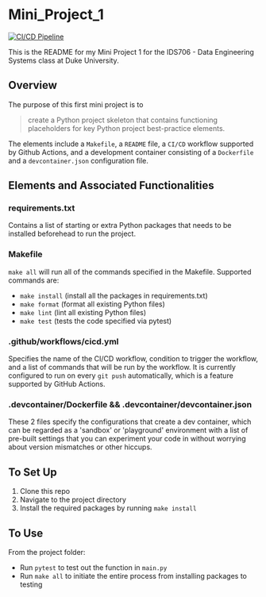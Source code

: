 # Mini_Project_1
[![CI/CD Pipeline](https://github.com/nogibjj/Peter_Min_Project1/actions/workflows/cicd.yml/badge.svg)](https://github.com/nogibjj/Peter_Min_Project1/actions/workflows/cicd.yml)

This is the README for my Mini Project 1 for the IDS706 - Data Engineering Systems class at Duke University.

## Overview
The purpose of this first mini project is to 
> create a Python project skeleton that contains functioning placeholders for key Python project best-practice elements.

The elements include a `Makefile`, a `README` file, a `CI/CD` workflow supported by Github Actions, and a development container consisting of a `Dockerfile` and a `devcontainer.json` configuration file.

## Elements and Associated Functionalities
### requirements.txt
Contains a list of starting or extra Python packages that needs to be installed beforehead to run the project.

### Makefile
`make all` will run all of the commands specified in the Makefile. Supported commands are:
- `make install` (install all the packages in requirements.txt)
- `make format` (format all existing Python files)
- `make lint` (lint all existing Python files)
- `make test` (tests the code specified via pytest)

### .github/workflows/cicd.yml
Specifies the name of the CI/CD workflow, condition to trigger the workflow, and a list of commands that will be run by the workflow. It is currently configured to run on every `git push` automatically, which is a feature supported by GitHub Actions.

### .devcontainer/Dockerfile && .devcontainer/devcontainer.json
These 2 files specify the configurations that create a dev container, which can be regarded as a 'sandbox' or 'playground' environment with a list of pre-built settings that you can experiment your code in without worrying about version mismatches or other hiccups.

## To Set Up
1. Clone this repo
2. Navigate to the project directory
3. Install the required packages by running `make install`

## To Use
From the project folder:
- Run `pytest` to test out the function in `main.py`
- Run `make all` to initiate the entire process from installing packages to testing
